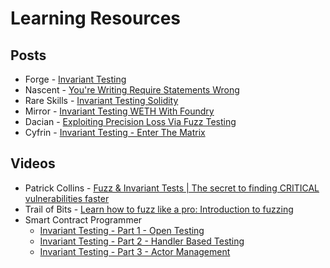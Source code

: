 # Learning Resources

## Posts

- Forge - [Invariant Testing](https://book.getfoundry.sh/forge/invariant-testing)
- Nascent - [You're Writing Require Statements Wrong](https://www.nascent.xyz/idea/youre-writing-require-statements-wrong)
- Rare Skills - [Invariant Testing Solidity](https://www.rareskills.io/post/invariant-testing-solidity)
- Mirror - [Invariant Testing WETH With Foundry](https://mirror.xyz/horsefacts.eth/Jex2YVaO65dda6zEyfM_-DXlXhOWCAoSpOx5PLocYgw)
- Dacian - [Exploiting Precision Loss Via Fuzz Testing](https://dacian.me/exploiting-precision-loss-via-fuzz-testing)
- Cyfrin - [Invariant Testing - Enter The Matrix](https://medium.com/cyfrin/invariant-testing-enter-the-matrix-c71363dea37e)

## Videos

- Patrick Collins - [Fuzz & Invariant Tests | The secret to finding CRITICAL vulnerabilities faster](https://www.youtube.com/watch?v=juyY-CTolac&t=300s)
- Trail of Bits - [Learn how to fuzz like a pro: Introduction to fuzzing](https://www.youtube.com/watch?v=QofNQxW_K08&list=PLciHOL_J7Iwqdja9UH4ZzE8dP1IxtsBXI)
- Smart Contract Programmer
  - [Invariant Testing - Part 1 - Open Testing](https://www.youtube.com/watch?v=JtzBi67hgLI)
  - [Invariant Testing - Part 2 - Handler Based Testing](https://www.youtube.com/watch?v=RFOqce1rz7U)
  - [Invariant Testing - Part 3 - Actor Management](https://www.youtube.com/watch?v=kPx4K8kRvUQ)
